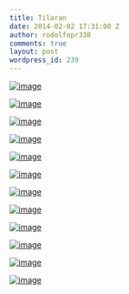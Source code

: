 ```yaml
---
title: Tilaran
date: 2014-02-02 17:31:00 Z
author: rodolfopr338
comments: true
layout: post
wordpress_id: 239
---
```


<!-- more -->

[![image](http://sinjeta.files.wordpress.com/2014/02/wpid-img_20140131_1418301.jpg)](http://sinjeta.files.wordpress.com/2014/02/wpid-img_20140131_1418301.jpg)



[![image](http://sinjeta.files.wordpress.com/2014/02/wpid-img_20140202_155722.jpg)](http://sinjeta.files.wordpress.com/2014/02/wpid-img_20140202_155722.jpg)



[![image](http://sinjeta.files.wordpress.com/2014/02/wpid-photafpanoramapichd.jpg)](http://sinjeta.files.wordpress.com/2014/02/wpid-photafpanoramapichd.jpg)



[![image](http://sinjeta.files.wordpress.com/2014/02/wpid-img_20140202_123321.jpg)](http://sinjeta.files.wordpress.com/2014/02/wpid-img_20140202_123321.jpg)



[![image](http://sinjeta.files.wordpress.com/2014/02/wpid-img_20140202_122446.jpg)](http://sinjeta.files.wordpress.com/2014/02/wpid-img_20140202_122446.jpg)



[![image](http://sinjeta.files.wordpress.com/2014/02/wpid-img_20140202_122452.jpg)](http://sinjeta.files.wordpress.com/2014/02/wpid-img_20140202_122452.jpg)



[![image](http://sinjeta.files.wordpress.com/2014/02/wpid-img_20140202_122148.jpg)](http://sinjeta.files.wordpress.com/2014/02/wpid-img_20140202_122148.jpg)



[![image](http://sinjeta.files.wordpress.com/2014/02/wpid-img_20140201_135616.jpg)](http://sinjeta.files.wordpress.com/2014/02/wpid-img_20140201_135616.jpg)



[![image](http://sinjeta.files.wordpress.com/2014/02/wpid-img_20140201_135612.jpg)](http://sinjeta.files.wordpress.com/2014/02/wpid-img_20140201_135612.jpg)



[![image](http://sinjeta.files.wordpress.com/2014/02/wpid-img_20140131_142404.jpg)](http://sinjeta.files.wordpress.com/2014/02/wpid-img_20140131_142404.jpg)



[![image](http://sinjeta.files.wordpress.com/2014/02/wpid-img_20140202_122248.jpg)](http://sinjeta.files.wordpress.com/2014/02/wpid-img_20140202_122248.jpg)



[![image](http://sinjeta.files.wordpress.com/2014/02/wpid-img_20140202_121918.jpg)](http://sinjeta.files.wordpress.com/2014/02/wpid-img_20140202_121918.jpg)

